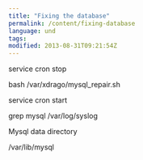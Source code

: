 ```yaml
---
title: "Fixing the database"
permalink: /content/fixing-database
language: und
tags:
modified: 2013-08-31T09:21:54Z
---
```


service cron stop

bash /var/xdrago/mysql\_repair.sh

service cron start

grep mysql /var/log/syslog

Mysql data directory

/var/lib/mysql
